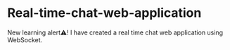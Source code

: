 # Real-time-chat-web-application
New learning alert⚠️! I have created a real time chat web application using WebSocket.
